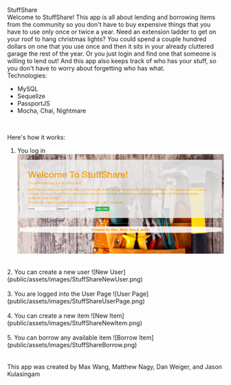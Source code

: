 StuffShare
<br>
Welcome to StuffShare! This app is all about lending and borrowing items from the community so you don't have to buy expensive things that you have to use only once or twice a year. Need an extension ladder to get on your roof to hang christmas lights? You could spend a couple hundred dollars on one that you use once and then it sits in your already cluttered garage the rest of the year. Or you just login and find one that someone is willing to lend out!  And this app also keeps track of who has your stuff, so you don't have to worry about forgetting who has what.
<br>
Technologies:
- MySQL
- Sequelize
- PassportJS
- Mocha, Chai, Nightmare
<br>

Here's how it works:
<br>
1. You log in
![Login Page](public/assets/images/StuffShareLogin.png)<br>
<br>
2. You can create a new user
![New User](public/assets/images/StuffShareNewUser.png)<br>
<br>
3. You are logged into the User Page
![User Page](public/assets/images/StuffShareUserPage.png)<br>
<br>
4. You can create a new item
![New Item](public/assets/images/StuffShareNewItem.png)<br>
<br>
5. You can borrow any available item
![Borrow Item](public/assets/images/StuffShareBorrow.png)<br>
<br>
<br>
This app was created by Max Wang, Matthew Nagy, Dan Weiger, and Jason Kulasingam